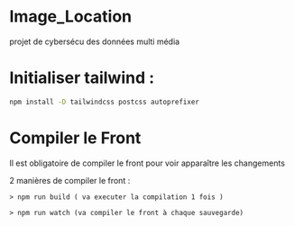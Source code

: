 # Image_Location

projet de cybersécu des données multi média

# Initialiser tailwind :

```bash
npm install -D tailwindcss postcss autoprefixer
```


# Compiler le Front

Il est obligatoire de compiler le front pour voir apparaître les changements

2 manières de compiler le front  :

```
> npm run build ( va executer la compilation 1 fois )

> npm run watch (va compiler le front à chaque sauvegarde)
```
